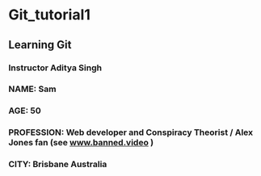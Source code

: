 # Git_tutorial1
## Learning Git

### Instructor Aditya Singh

### NAME: Sam

### AGE: 50

### PROFESSION:  Web developer and Conspiracy Theorist / Alex Jones fan (see  www.banned.video )

### CITY:  Brisbane Australia
